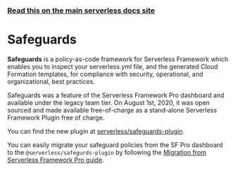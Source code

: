 <!--
title: Serverless Dashboard - Safeguards
menuText: Safeguards
menuOrder: 5
layout: Doc
-->

<!-- DOCS-SITE-LINK:START automatically generated  -->

### [Read this on the main serverless docs site](https://www.serverless.com/framework/docs/guides/safeguards/)

<!-- DOCS-SITE-LINK:END -->

# Safeguards

**Safeguards** is a policy-as-code framework for Serverless Framework which enables you to inspect your serverless.yml file, and the generated Cloud Formation templates, for compliance with security, operational, and organizational, best practices.

Safeguards was a feature of the Serverless Framework Pro dashboard and available under the legacy team tier. On August 1st, 2020, it was open sourced and made available free-of-charge as a stand-alone Serverless Framework Plugin free of charge.

You can find the new plugin at [serverless/safeguards-plugin](https://github.com/serverless/safeguards-plugin/).

You can easily migrate your safeguard policies from the SF Pro dashboard to the `@serverless/safegurds-plugin` by following the [Migration from Serverless Framework Pro guide](https://github.com/serverless/safeguards-plugin/#migrating-from-serverless-framework-pro).
